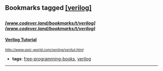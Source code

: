 ## Bookmarks tagged [[verilog]](https://www.codever.land/search?q=[verilog])

_<sup><sup>[www.codever.land/bookmarks/t/verilog](www.codever.land/bookmarks/t/verilog)</sup></sup>_
---
#### [Verilog Tutorial](http://www.asic-world.com/verilog/veritut.html)
_<sup>http://www.asic-world.com/verilog/veritut.html</sup>_

* **tags**: [free-programming-books](../tagged/free-programming-books.md), [verilog](../tagged/verilog.md)
---
